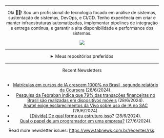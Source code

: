 <div align="center">
<hr>
<p>Olá 👋🏾! Sou um profissional de tecnologia focado em análise de sistemas, sustentação de sistemas, DevOps, e CI/CD. Tenho experiência em criar e manter infraestruturas automatizadas, implementar pipelines de integração e entrega contínua, e garantir a alta disponibilidade e performance dos sistemas.</p>
  <img src="https://media.giphy.com/media/yAGIvCiwPJn5C/giphy.gif">
<hr>
  <details>
  <summary>Meus repositórios preferidos</summary>
  <br />
  Alguns dos meus melhores repositórios:
  <br />
<br />
  <ul><li><a href=https://github.com/RxJSVini/aluratube target="_blank" rel="noopener noreferrer">RxJSVini/aluratube</a> (<b>0</b> ✨ and <b>0</b> 🍴): Aluratube - Desenvolvido durante a imersão React da Alura no final de 2022</li><li><a href=https://github.com/RxJSVini/nlw-ia target="_blank" rel="noopener noreferrer">RxJSVini/nlw-ia</a> (<b>0</b> ✨ and <b>0</b> 🍴): Projeto desenvolvido durante a NLW IA - Usando a API da OPENAI</li>
<li>More coming soon :).</li>
</ul>
  </details>
  <hr/>
    <summary>Recent Newsletters</summary>
  <br />
  <ul>
    <li><a href=https://www.tabnews.com.br/NewsletterOficial/matriculas-em-cursos-de-ia-crescem-1000-por-cento-no-brasil-segundo-relatorio-da-coursera target="_blank" rel="noopener noreferrer">Matrículas em cursos de IA crescem 1000% no Brasil, segundo relatório da Coursera</a> (28/6/2024).</li><li><a href=https://www.tabnews.com.br/NewsletterOficial/pesquisa-da-febraban-indica-que-79-por-cento-das-transacoes-financeiras-no-brasil-sao-realizadas-em-dispositivos-moveis target="_blank" rel="noopener noreferrer">Pesquisa da Febraban indica que 79% das transações financeiras no Brasil são realizadas em dispositivos móveis</a> (28/6/2024).</li><li><a href=https://www.tabnews.com.br/NewsletterOficial/anatel-exige-esclarecimentos-da-vivo-sobre-uso-de-ia-no-sac target="_blank" rel="noopener noreferrer">Anatel exige esclarecimentos da Vivo sobre uso de IA no SAC</a> (28/6/2024).</li><li><a href=https://www.tabnews.com.br/igoroliveiraa/duvida-de-qual-forma-eu-estruturo-isso target="_blank" rel="noopener noreferrer">[Dúvida] De qual forma eu estruturo isso?</a> (28/6/2024).</li><li><a href=https://www.tabnews.com.br/ThiagoCostaDev/qual-o-papel-de-um-programador-em-uma-empresa target="_blank" rel="noopener noreferrer">Qual o papel de um programador em uma empresa?</a> (27/6/2024).</li>
  </ul>
<p>Read more newsletter issues: <a href="https://www.tabnews.com.br/recentes/rss">https://www.tabnews.com.br/recentes/rss</a>.</p>
  </details>
